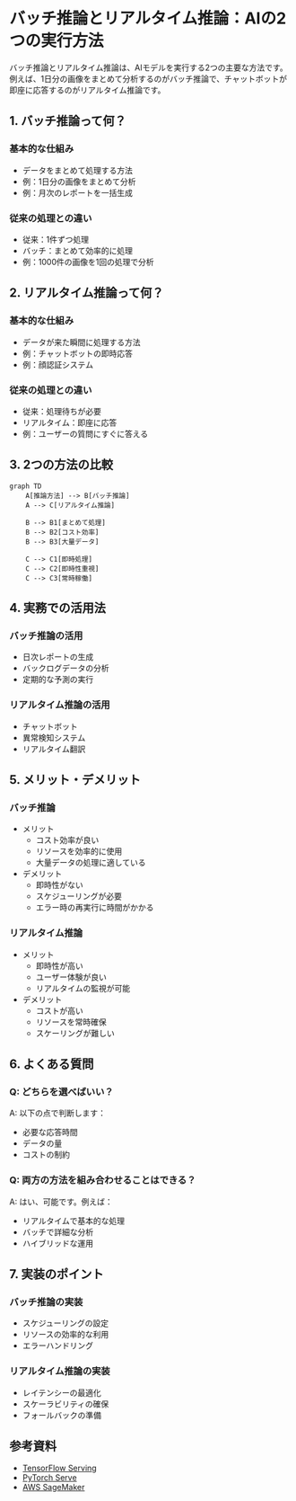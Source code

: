 # バッチ推論とリアルタイム推論：AIの2つの実行方法

バッチ推論とリアルタイム推論は、AIモデルを実行する2つの主要な方法です。例えば、1日分の画像をまとめて分析するのがバッチ推論で、チャットボットが即座に応答するのがリアルタイム推論です。

## 1. バッチ推論って何？

### 基本的な仕組み
- データをまとめて処理する方法
- 例：1日分の画像をまとめて分析
- 例：月次のレポートを一括生成

### 従来の処理との違い
- 従来：1件ずつ処理
- バッチ：まとめて効率的に処理
- 例：1000件の画像を1回の処理で分析

## 2. リアルタイム推論って何？

### 基本的な仕組み
- データが来た瞬間に処理する方法
- 例：チャットボットの即時応答
- 例：顔認証システム

### 従来の処理との違い
- 従来：処理待ちが必要
- リアルタイム：即座に応答
- 例：ユーザーの質問にすぐに答える

## 3. 2つの方法の比較

```mermaid
graph TD
    A[推論方法] --> B[バッチ推論]
    A --> C[リアルタイム推論]
    
    B --> B1[まとめて処理]
    B --> B2[コスト効率]
    B --> B3[大量データ]
    
    C --> C1[即時処理]
    C --> C2[即時性重視]
    C --> C3[常時稼働]
```

## 4. 実務での活用法

### バッチ推論の活用
- 日次レポートの生成
- バックログデータの分析
- 定期的な予測の実行

### リアルタイム推論の活用
- チャットボット
- 異常検知システム
- リアルタイム翻訳

## 5. メリット・デメリット

### バッチ推論
- メリット
  - コスト効率が良い
  - リソースを効率的に使用
  - 大量データの処理に適している
- デメリット
  - 即時性がない
  - スケジューリングが必要
  - エラー時の再実行に時間がかかる

### リアルタイム推論
- メリット
  - 即時性が高い
  - ユーザー体験が良い
  - リアルタイムの監視が可能
- デメリット
  - コストが高い
  - リソースを常時確保
  - スケーリングが難しい

## 6. よくある質問

### Q: どちらを選べばいい？
A: 以下の点で判断します：
- 必要な応答時間
- データの量
- コストの制約

### Q: 両方の方法を組み合わせることはできる？
A: はい、可能です。例えば：
- リアルタイムで基本的な処理
- バッチで詳細な分析
- ハイブリッドな運用

## 7. 実装のポイント

### バッチ推論の実装
- スケジューリングの設定
- リソースの効率的な利用
- エラーハンドリング

### リアルタイム推論の実装
- レイテンシーの最適化
- スケーラビリティの確保
- フォールバックの準備

## 参考資料

- [TensorFlow Serving](https://www.tensorflow.org/tfx/guide/serving)
- [PyTorch Serve](https://pytorch.org/serve/)
- [AWS SageMaker](https://aws.amazon.com/sagemaker/) 
